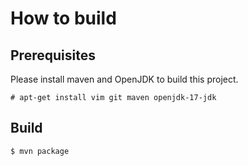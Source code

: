 
# How to build


## Prerequisites

Please install maven and OpenJDK to build this project.

```
# apt-get install vim git maven openjdk-17-jdk
```

## Build

```
$ mvn package
```

